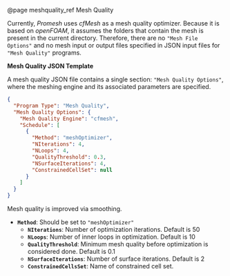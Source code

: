 @page meshquality_ref Mesh Quality


Currently, <em>Promesh</em> uses <em>cfMesh</em> as a mesh quality optimizer. 
Because it is based on <em>openFOAM</em>, it assumes the folders that contain 
the mesh is present in the current directory. Therefore, there are no 
`"Mesh File Options"` and no mesh input or output files specified in JSON input 
files for `"Mesh Quality"` programs.

<strong>Mesh Quality JSON Template</strong>

A mesh quality JSON file contains a single section: `"Mesh Quality Options"`, 
where the meshing engine and its associated parameters are specified.
```json
{
  "Program Type": "Mesh Quality",
  "Mesh Quality Options": {
    "Mesh Quality Engine": "cfmesh",
    "Schedule": [
      {
        "Method": "meshOptimizer",
        "NIterations": 4,
        "NLoops": 4,
        "QualityThreshold": 0.3,
        "NSurfaceIterations": 4,
        "ConstrainedCellSet": null
      }
    ]
  }
}
```

Mesh quality is improved via smoothing.

- <strong>`Method`</strong>:  Should be set to `"meshOptimizer"`   
    - <strong>`NIterations`</strong>:  Number of optimization iterations.  Default is 50 
    - <strong>`NLoops`</strong>:  Number of inner loops in optimization.  Default is 10 
    - <strong>`QualityThreshold`</strong>:  Minimum mesh quality before optimization is considered done.  Default is 0.1 
    - <strong>`NSurfaceIterations`</strong>:  Number of surface iterations.  Default is 2 
    - <strong>`ConstrainedCellsSet`</strong>:  Name of constrained cell set.  